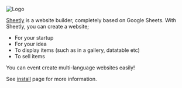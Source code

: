 ![Logo](https://sheetly.s3.amazonaws.com/logo_green.png)

[Sheetly](https://sheetly.page) is a website builder, completely based on Google Sheets. With Sheetly, you can create a website;

- For your startup
- For your idea
- To display items (such as in a gallery, datatable etc)
- To sell items

You can event create multi-language websites easily!

See [install](https://ozgurrgul.github.io/sheetly-docs/#/install) page for more information.
